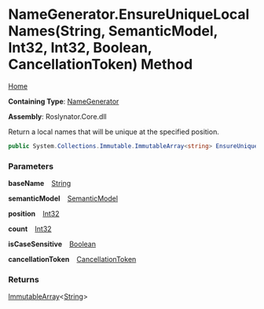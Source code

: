 # NameGenerator\.EnsureUniqueLocalNames\(String, SemanticModel, Int32, Int32, Boolean, CancellationToken\) Method

[Home](../../../README.md)

**Containing Type**: [NameGenerator](../README.md)

**Assembly**: Roslynator\.Core\.dll

  
Return a local names that will be unique at the specified position\.

```csharp
public System.Collections.Immutable.ImmutableArray<string> EnsureUniqueLocalNames(string baseName, Microsoft.CodeAnalysis.SemanticModel semanticModel, int position, int count, bool isCaseSensitive = true, System.Threading.CancellationToken cancellationToken = default)
```

### Parameters

**baseName** &ensp; [String](https://docs.microsoft.com/en-us/dotnet/api/system.string)

**semanticModel** &ensp; [SemanticModel](https://docs.microsoft.com/en-us/dotnet/api/microsoft.codeanalysis.semanticmodel)

**position** &ensp; [Int32](https://docs.microsoft.com/en-us/dotnet/api/system.int32)

**count** &ensp; [Int32](https://docs.microsoft.com/en-us/dotnet/api/system.int32)

**isCaseSensitive** &ensp; [Boolean](https://docs.microsoft.com/en-us/dotnet/api/system.boolean)

**cancellationToken** &ensp; [CancellationToken](https://docs.microsoft.com/en-us/dotnet/api/system.threading.cancellationtoken)

### Returns

[ImmutableArray](https://docs.microsoft.com/en-us/dotnet/api/system.collections.immutable.immutablearray-1)\<[String](https://docs.microsoft.com/en-us/dotnet/api/system.string)\>

